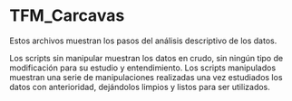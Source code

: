 # TFM_Carcavas

Estos archivos muestran los pasos del análisis descriptivo de los datos.

Los scripts sin manipular muestran los datos en crudo, sin ningún tipo de modificación para su estudio y entendimiento.
Los scripts manipulados muestran una serie de manipulaciones realizadas una vez estudiados los datos con anterioridad, dejándolos limpios y listos para ser utilizados.
